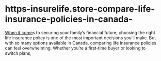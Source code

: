# https-insurelife.store-compare-life-insurance-policies-in-canada-
[When it come](https://insurelife.store/compare-life-insurance-policies-in-canada/)s to securing your family’s financial future, choosing the right life insurance policy is one of the most important decisions you’ll make. But with so many options available in Canada, comparing life insurance policies can feel overwhelming. Whether you’re a first-time buyer or looking to switch plans,
